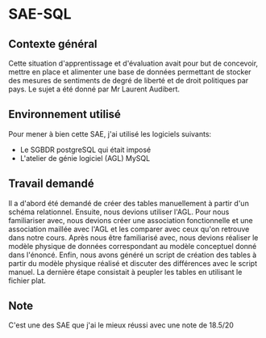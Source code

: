 # SAE-SQL

## Contexte général
Cette situation d'apprentissage et d'évaluation avait pour but de concevoir, mettre en place et alimenter une base de données permettant de stocker des mesures de sentiments de degré de liberté et de droit politiques par pays.
Le sujet a été donné par Mr Laurent Audibert.

## Environnement utilisé
Pour mener à bien cette SAE, j'ai utilisé les logiciels suivants:
- Le SGBDR postgreSQL qui était imposé
- L'atelier de génie logiciel (AGL) MySQL

## Travail demandé
Il a d'abord été demandé de créer des tables manuellement à partir d'un schéma relationnel. 
Ensuite, nous devions utiliser l'AGL. Pour nous familiariser avec, nous devions créer une association fonctionnelle et une association maillée avec l'AGL et les comparer avec ceux qu'on retrouve dans notre cours. Après nous être familiarisé avec, nous devions réaliser le modèle physique de données correspondant au modèle conceptuel donné dans l'énoncé. Enfin, nous avons généré un script de création des tables à partir du modèle physique réalisé et discuter des différences avec le script manuel.
La dernière étape consistait à peupler les tables en utilisant le fichier plat. 

## Note
C'est une des SAE que j'ai le mieux réussi avec une note de 18.5/20
